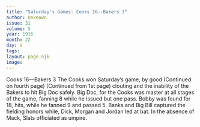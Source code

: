 ```yaml
---
title: "Saturday’s Games: Cooks 16--Bakers 3"
author: Unknown
issue: 31
volume: 5
year: 1916
month: 22
day: V
tags:
layout: page.njk
image:
---
```

Cooks 16—Bakers 3       The Cooks won Saturday’s game, by good   (Continued on fourth page)      (Continued from 1st page)   clouting and the inability of the Bakers to hit Big Doc safely.    Big Doc, for the Cooks was master at all stages of the game, fanning 8 while he issued but one pass.   Bobby was found for 18, hits, while he fanned 9 and passed 5.   Banks and Big Bill captured the fielding honors while, Dick, Morgan and Jordan led at bat.    In the absence of Mack, Slats officiated as umpire.




